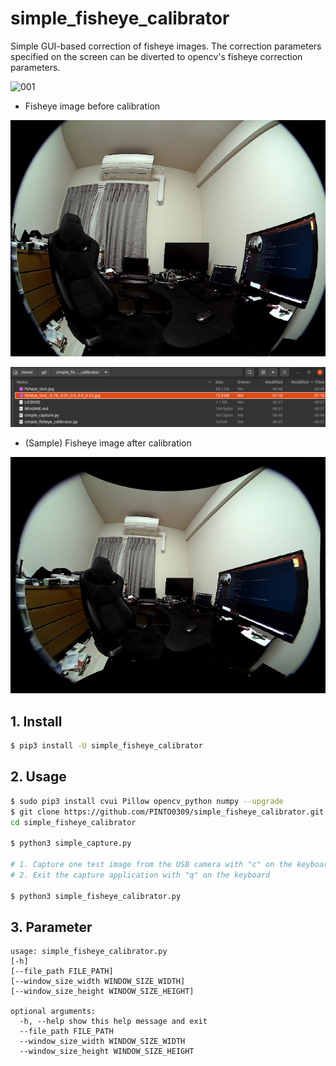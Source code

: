 # simple_fisheye_calibrator
Simple GUI-based correction of fisheye images. The correction parameters specified on the screen can be diverted to opencv's fisheye correction parameters.

![001](res/001.gif)

- Fisheye image before calibration

![002](res/002.jpg)

![003](res/003.png)

- (Sample) Fisheye image after calibration

![004](res/004.jpg)

## 1. Install
```bash
$ pip3 install -U simple_fisheye_calibrator
```

## 2. Usage
```bash
$ sudo pip3 install cvui Pillow opencv_python numpy --upgrade
$ git clone https://github.com/PINTO0309/simple_fisheye_calibrator.git && \
cd simple_fisheye_calibrator

$ python3 simple_capture.py

# 1. Capture one test image from the USB camera with "c" on the keyboard
# 2. Exit the capture application with "q" on the keyboard

$ python3 simple_fisheye_calibrator.py
```

## 3. Parameter
```
usage: simple_fisheye_calibrator.py
[-h]
[--file_path FILE_PATH]
[--window_size_width WINDOW_SIZE_WIDTH]
[--window_size_height WINDOW_SIZE_HEIGHT]

optional arguments:
  -h, --help show this help message and exit
  --file_path FILE_PATH
  --window_size_width WINDOW_SIZE_WIDTH
  --window_size_height WINDOW_SIZE_HEIGHT
```
